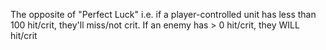 The opposite of "Perfect Luck" i.e. if a player-controlled unit has less than 100 hit/crit, they'll miss/not crit. If an enemy has > 0 hit/crit, they WILL hit/crit
